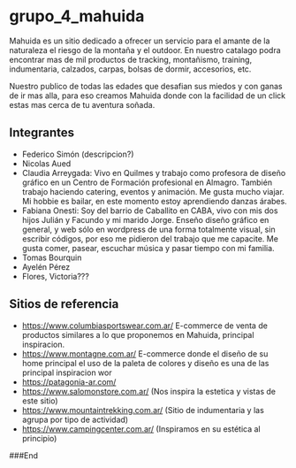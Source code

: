 # grupo_4_mahuida
Mahuida es un sitio dedicado a ofrecer un servicio para el amante de la naturaleza el riesgo de la montaña y el outdoor. En nuestro catalago podra encontrar mas de mil productos de tracking, montañismo, training, indumentaria, calzados, carpas, bolsas de dormir, accesorios, etc.

Nuestro publico de todas las edades que desafian sus miedos y con ganas de ir mas alla, para eso creamos Mahuida donde con la facilidad de un click estas mas cerca de tu aventura soñada.

## Integrantes

- Federico Simón (descripcion?)
- Nicolas Aued
- Claudia Arreygada: Vivo en Quilmes y trabajo como profesora de diseño gráfico en un Centro de Formación profesional en Almagro. También trabajo haciendo catering, eventos y animación. Me gusta mucho viajar. Mi hobbie es bailar, en este momento estoy aprendiendo danzas árabes.
- Fabiana Onesti: Soy del barrio de Caballito en CABA, vivo con mis dos hijos Julián y Facundo y mi marido Jorge. Enseño diseño gráfico en general, y web sólo en wordpress de una forma totalmente visual, sin escribir códigos, por eso me pidieron del trabajo que me capacite. Me gusta comer, pasear, escuchar música y pasar tiempo con mi familia.
- Tomas Bourquin
- Ayelén Pérez
- Flores, Victoria???

## Sitios de referencia

- https://www.columbiasportswear.com.ar/
E-commerce de venta de productos similares a lo que proponemos en Mahuida, principal inspiracion.
- https://www.montagne.com.ar/
E-commerce donde el diseño de su home principal el uso de la paleta de colores y diseño es una de las principal inspiracion
wor
-  https://patagonia-ar.com/
- https://www.salomonstore.com.ar/ (Nos inspira la estetica y vistas de este sitio)
- https://www.mountaintrekking.com.ar/ (Sitio de indumentaria y las agrupa por tipo de actividad)
- https://www.campingcenter.com.ar/ (Inspiramos en su estética al principio)







###End
